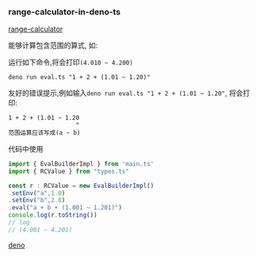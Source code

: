 ### range-calculator-in-deno-ts

[range-calculator](https://github.com/forsilence/range-calculator)

能够计算包含范围的算式, 如:

运行如下命令,将会打印`(4.010 ~ 4.200)`
```
deno run eval.ts "1 + 2 + (1.01 ~ 1.20)" 
```

友好的错误提示,例如输入`deno run eval.ts "1 + 2 + (1.01 ~ 1.20"`, 将会打印:
```txt
1 + 2 + (1.01 ~ 1.20
                   ^
范围运算应该写成(a ~ b)
```

代码中使用
```ts
import { EvalBuilderImpl } from 'main.ts'
import { RCValue } from "types.ts"

const r : RCValue = new EvalBuilderImpl()
.setEnv("a",1.0)
.setEnv("b",2.0)
.eval("a + b + (1.001 ~ 1.201)")
console.log(r.toString())
// log 
// (4.001 ~ 4.201)
```

[deno](https://deno.land/)

